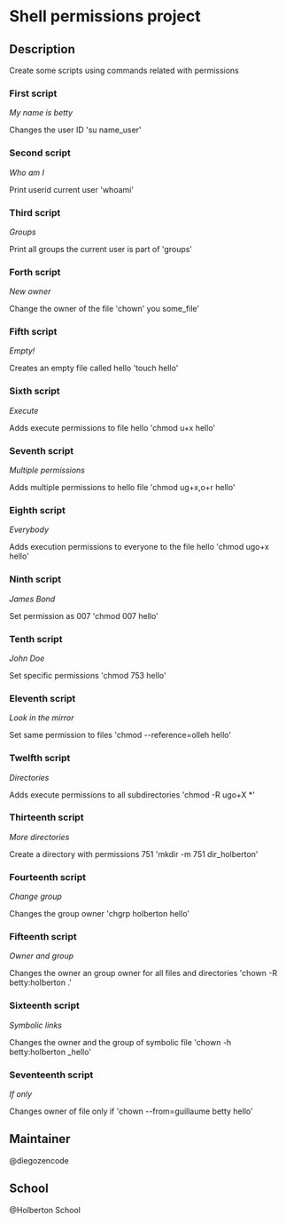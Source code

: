 # Shell permissions project

## Description

Create some scripts using commands related with permissions

### First script
*My name is betty*

Changes the user ID 'su name_user'

### Second script
*Who am I*

Print userid current user 'whoami'

### Third script
*Groups*

Print all groups the current user is part of 'groups'

### Forth script
*New owner*

Change the owner of the file 'chown' you some_file'

### Fifth script
*Empty!*

Creates an empty file called hello 'touch hello'

### Sixth script
*Execute*

Adds execute permissions to file hello 'chmod u+x hello'

### Seventh script
*Multiple permissions*

Adds multiple permissions to hello file 'chmod ug+x,o+r hello'

### Eighth script
*Everybody*

Adds execution permissions to everyone to the file hello 'chmod ugo+x hello'

### Ninth script
*James Bond*

Set permission as 007 'chmod 007 hello'

### Tenth script
*John Doe*

Set specific permissions 'chmod 753 hello'

### Eleventh script
*Look in the mirror*

Set same permission to files 'chmod --reference=olleh hello'

### Twelfth script
*Directories*

Adds execute permissions to all subdirectories 'chmod -R ugo+X *'

### Thirteenth script
*More directories*

Create a directory with permissions 751 'mkdir -m 751 dir_holberton'

### Fourteenth script
*Change group*

Changes the group owner 'chgrp holberton hello'

### Fifteenth script
*Owner and group*

Changes the owner an group owner for all files and directories 'chown -R betty:holberton .'

### Sixteenth script
*Symbolic links*

Changes the owner and the group of symbolic file 'chown -h betty:holberton _hello'

### Seventeenth script
*If only*

Changes owner of file only if 'chown --from=guillaume betty hello'

## Maintainer

@diegozencode

## School

@Holberton School